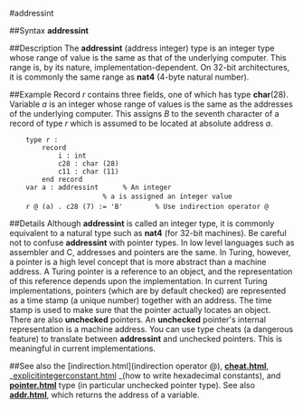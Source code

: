 
#addressint

##Syntax
**addressint**



##Description
The **addressint** (address integer) type is an integer type whose range of value is the same as that of the underlying computer. This range is, by its nature, implementation-dependent. On 32-bit architectures, it is commonly the same range as **nat4** (4-byte natural number).



##Example
Record _r_ contains three fields, one of which has type **char**(28). Variable _a_ is an integer whose range of values is the same as the addresses of the underlying computer. This assigns _B_ to the seventh character of a record of type _r_ which is assumed to be located at absolute address _a_.


        type r :
            record
                i : int
                c28 : char (28)
                c11 : char (11)
            end record
        var a : addressint      % An integer
                           % a is assigned an integer value
        r @ (a) . c28 (7) := 'B'        % Use indirection operator @
##Details
Although **addressint** is called an integer type, it is commonly equivalent to a natural type such as **nat4** (for 32-bit machines).
Be careful not to confuse **addressint** with pointer types. In low level languages such as assembler and C, addresses and pointers are the same. In Turing, however, a pointer is a high level concept that is more abstract than a machine address. A Turing pointer is a reference to an object, and the representation of this reference depends upon the implementation. In current Turing implementations, pointers (which are by default checked) are represented as a time stamp (a unique number) together with an address. The time stamp is used to make sure that the pointer actually locates an object. There are also **unchecked** pointers. An **unchecked** pointer's internal representation is a machine address. You can use type cheats (a dangerous feature) to translate between **addressint** and unchecked pointers. This is meaningful in current implementations.



##See also
the [indirection.html](indirection operator @), **[cheat.html](cheat)**, _[explicitintegerconstant.html](explicitIntegerConstant) _(how to write hexadecimal constants), and **[pointer.html](pointer)** type (in particular unchecked pointer type). See also **[addr.html](addr)**, which returns the address of a variable.


